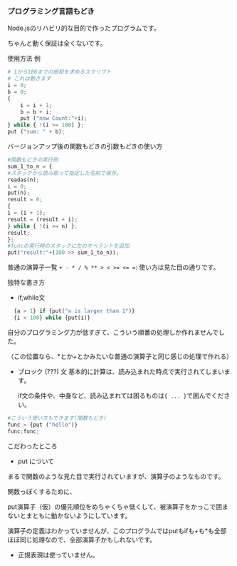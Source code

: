 ### プログラミング言語もどき

Node.jsのリハビリ的な目的で作ったプログラムです。

ちゃんと動く保証は全くないです。

使用方法
例
```py
# 1から100までの総和を求めるスクリプト
# これは動きます
i = 0;
b = 0;
{   
    i = i + 1;
    b = b + i;
    put ("now Count:"+i);
} while { !(i >= 100) };
put ("sum: " + b);
```

バージョンアップ後の関数もどきの引数もどきの使い方
```py
#関数もどきの実行例
sum_1_to_n = {
#スタックから読み取って指定した名前で保存。
readas(n);
i = 0;
put(n);
result = 0;
{
i = (i + 1);
result = (result + i);
} while { !(i >= n) };
result;
};
#funcの実行時のスタックに左のオペラントを追加
put("result:"+(100 >> sum_1_to_n));
```

普通の演算子一覧
```+ - * / % ** > < >= <= =```: 使い方は見た目の通りです。

独特な書き方

- if,while文
```py
  {a > 1} if {put("a is larger than 1")}
  {i < 100} while {put(i)}
```
自分のプログラミング力が低すぎて、こういう順番の処理しか作れませんでした。

（この位置なら、*とか+とかみたいな普通の演算子と同じ感じの処理で作れる）

- ブロック (???) 文
  基本的に計算は、読み込まれた時点で実行されてしまいます。
  
  if文の条件や、中身など、読み込まれては困るものは`{ ... }`で囲んでください。
```py
#こういう使い方もできます(関数もどき)
func = {put ("hello")}
func;func;
```

こだわったところ
- put について

まるで関数のような見た目で実行されていますが、演算子のようなものです。

関数っぽくするために、

put演算子（仮）の優先順位をめちゃくちゃ低くして、被演算子をかっこで囲まないとまともに動かないようにしています。

演算子の定義はわかっていませんが、このプログラムではputもifも+も*も全部ほぼ同じ処理なので、全部演算子かもしれないです。

- 正規表現は使っていません。

